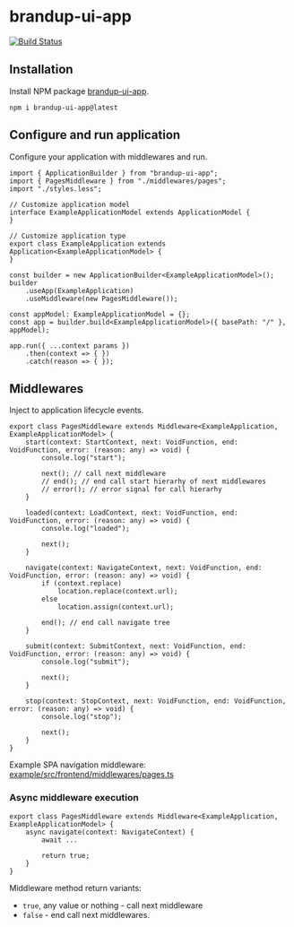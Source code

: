 # brandup-ui-app

[![Build Status](https://dev.azure.com/brandup/BrandUp%20Core/_apis/build/status%2FBrandUp%2Fbrandup-ui?branchName=master)]()

## Installation

Install NPM package [brandup-ui-app](https://www.npmjs.com/package/brandup-ui-app).

```
npm i brandup-ui-app@latest
```

## Configure and run application

Configure your application with middlewares and run.

```
import { ApplicationBuilder } from "brandup-ui-app";
import { PagesMiddleware } from "./middlewares/pages";
import "./styles.less";

// Customize application model
interface ExampleApplicationModel extends ApplicationModel {
}

// Customize application type
export class ExampleApplication extends Application<ExampleApplicationModel> {
}

const builder = new ApplicationBuilder<ExampleApplicationModel>();
builder
	.useApp(ExampleApplication)
	.useMiddleware(new PagesMiddleware());

const appModel: ExampleApplicationModel = {};
const app = builder.build<ExampleApplicationModel>({ basePath: "/" }, appModel);

app.run({ ...context params })
	.then(context => { })
	.catch(reason => { });
```

## Middlewares

Inject to application lifecycle events.

```
export class PagesMiddleware extends Middleware<ExampleApplication, ExampleApplicationModel> {
    start(context: StartContext, next: VoidFunction, end: VoidFunction, error: (reason: any) => void) {
        console.log("start");

        next(); // call next middleware
		// end(); // end call start hierarhy of next middlewares
		// error(); // error signal for call hierarhy
    }

    loaded(context: LoadContext, next: VoidFunction, end: VoidFunction, error: (reason: any) => void) {
        console.log("loaded");

        next();
    }

    navigate(context: NavigateContext, next: VoidFunction, end: VoidFunction, error: (reason: any) => void) {
        if (context.replace)
            location.replace(context.url);
        else
            location.assign(context.url);

        end(); // end call navigate tree
    }

    submit(context: SubmitContext, next: VoidFunction, end: VoidFunction, error: (reason: any) => void) {
        console.log("submit");

        next();
    }

    stop(context: StopContext, next: VoidFunction, end: VoidFunction, error: (reason: any) => void) {
        console.log("stop");

        next();
    }
}
```

Example SPA navigation middleware: [example/src/frontend/middlewares/pages.ts](/example/src/frontend/middlewares/pages.ts)

### Async middleware execution

```
export class PagesMiddleware extends Middleware<ExampleApplication, ExampleApplicationModel> {
	async navigate(context: NavigateContext) {
        await ...

		return true;
    }
}
```

Middleware method return variants:

- `true`, any value or nothing - call next middleware
- `false` - end call next middlewares.